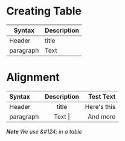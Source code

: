 # Creating Table
|Syntax     | Description   |
|---------- | -----------   |
|Header     | title         |
|paragraph  | Text          |

# Alignment

| Syntax    | Description   |Test Text      |
|:---       |   :---:       |     ---:      |
| Header    | title         | Here's this   |
| paragraph | Text &#124;    | And more      |

***Note*** *We use \&\#124; in a table*
